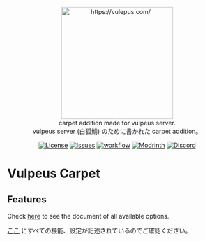 <p align="center">
  <a href="https://vulepus.com/" target="_blank">
    <img src="https://vulpeus.com/vulpeus_logo.svg/" alt="https://vulepus.com/" width="256"><br/>
  </a>
  carpet addition made for vulpeus server.<br />
  vulpeus server (白狐鯖) のために書かれた carpet addition。
</p>

<p align="center">
  <a href="http://www.gnu.org/licenses/lgpl-3.0.html"><img src="https://img.shields.io/github/license/Vulpeus-Server/vulpeus-carpet.svg" alt="License"></a>
  <a href="https://github.com/Vulpeus-Server/vulpeus-carpet/issues"><img src="https://img.shields.io/github/issues/Vulpeus-Server/vulpeus-carpet.svg" alt="Issues"></a>
  <a href="https://github.com/Vulpeus-Server/vulpeus-carpet/actions/workflows/gradle.yml"><img src="https://github.com/Vulpeus-Server/vulpeus-carpet/actions/workflows/gradle.yml/badge.svg" alt="workflow"></a>
  <a href="https://modrinth.com/mod/vulpeus-carpet"><img src="https://img.shields.io/modrinth/dt/aZhtZo3k?label=Modrinth%20Downloads&logo=Modrinth" alt="Modrinth"></a>
  <a href="https://discord.gg/tjayanzYMf"><img src="https://img.shields.io/discord/1157213775791935539?logo=Discord" alt="Discord"></a>
</p>

# Vulpeus Carpet

## Features

Check [here](./docs) to see the document of all available options.

[ここ](./docs) にすべての機能、設定が記述されているのでご確認ください。